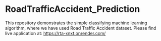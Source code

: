 # RoadTrafficAccident_Prediction
This repository demonstrates the simple classifying machine learning algorithm, where we have used Road Traffic Accident dataset.
Please find live application at:
https://rta-xnxt.onrender.com/
